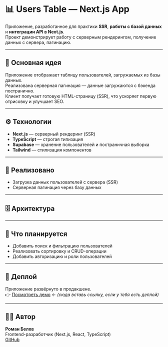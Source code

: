 # 📊 Users Table — Next.js App

Приложение, разработанное для практики **SSR**, **работы с базой данных** и **интеграции API в Next.js**.  
Проект демонстрирует работу с серверным рендерингом, получение данных с сервера, пагинацию.

---

## 🚀 Основная идея

Приложение отображает таблицу пользователей, загружаемых из базы данных.  
Реализована серверная пагинация — данные загружаются с бэкенда постранично.  
Клиент получает готовую HTML-страницу (SSR), что ускоряет первую отрисовку и улучшает SEO.

---

## ⚙️ Технологии

- **Next.js** — серверный рендеринг (SSR)
- **TypeScript** — строгая типизация  
- **Supabase** — хранение пользователей и постраничная выборка  
- **Tailwind** — стилизация компонентов

---

## 🧠 Реализовано

- Загрузка данных пользователей с сервера (SSR)  
- Серверная пагинация через базу данных   

---

## 🗄 Архитектура


---

## 🧩 Что планируется

- Добавить поиск и фильтрацию пользователей  
- Реализовать сортировку и CRUD-операции  
- Добавить авторизацию и роли пользователей  

---

## 🔗 Деплой

Приложение развёрнуто в продакшене.  
👉 [Посмотреть демо](https://...)  ← *(сюда вставь ссылку, если у тебя есть деплой)*  

---

## 👨‍💻 Автор

**Роман Белов**  
Frontend-разработчик (Next.js, React, TypeScript)  
[GitHub](https://github.com/aphex99)
